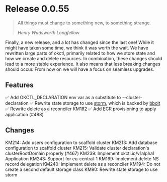 # Release 0.0.55

> All things must change to something new, to something strange.
> 
> _Henry Wadsworth Longfellow_


Finally, a new release, and a lot has changed since the last one! While it might have taken some time, we think it was worth the wait. We have rewritten large parts of okctl, primarily related to how we store state and how we create and delete resources. In combination, these changes should lead to a more stable experience. It also means that less breaking changes should occur. From now on we will have a focus on seamless upgrades.

## Features
✅ Add OKCTL_DECLARATION env var as a substitute to --cluster-declaration
✅ Rewrite state storage to use [storm](https://github.com/asdine/storm), which is backed by [bbolt](https://github.com/etcd-io/bbolt)
✅ Rewrite delete as a reconciler
KM182 ✅ Add ECR provisioning to apply application (#488)

## Changes
KM214: Add users configuration to scaffold cluster
KM213: Add database configuration to scaffold cluster
KM215: Validate cluster declaration's clusterRootDomain properly (#467)
KM239: Implement okctl.io/v1alpha1 Application
KM243: Support for eu-central-1
KM169: Implement delete NS record delegation
KM240: Implement delete as a reconciler
KM194: Do not create a second default storage class
KM90: Rewrite state storage to use storm 
